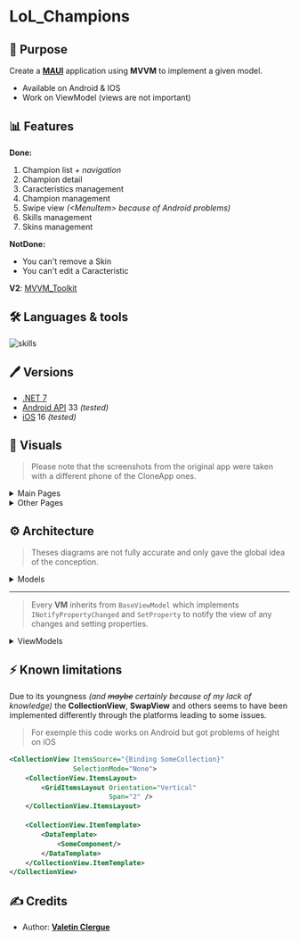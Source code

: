 # LoL_Champions

## 📝 Purpose

Create a [**MAUI**](https://learn.microsoft.com/en-us/dotnet/maui/) application using **MVVM** to implement a given model.

- Available on Android & IOS
- Work on ViewModel (views are not important)

## 📊 Features

**Done:**
1. Champion list *+ navigation*
2. Champion detail
3. Caracteristics management
4. Champion management
5. Swipe view *(\<MenuItem\> because of Android problems)*
6. Skills management
7. Skins management

**NotDone:**
- You can't remove a Skin
- You can't edit a Caracteristic

**V2**: [MVVM_Toolkit](https://codefirst.iut.uca.fr/git/valentin.clergue/LoL_Champions/src/branch/mvvm_toolkit)

## 🛠 Languages & tools

![skills](https://skillicons.dev/icons?i=cs,dotnet,visualstudio)

## 🖊️ Versions 

- [.NET 7](https://learn.microsoft.com/en-us/dotnet/core/whats-new/dotnet-7)
- [Android API](https://developer.android.com/reference) 33 *(tested)*
- [iOS](https://www.apple.com/ios) 16 *(tested)*

## 📍 Visuals

> Please note that the screenshots from the original app were taken with a different phone of the CloneApp ones.

<details><summary> Main Pages </summary>

| OriginalApp | CloneApp |
| --- | --- |
| <img src="./Documentation/screens/HomePage.PNG" height="750"/> | <img src="./Documentation/screens/HomePageMine.png" height="750"/> |
| <img src="./Documentation/screens/ChampionsPage.PNG" height="750"/> | <img src="./Documentation/screens/ChampionsPageMine.png" height="750"/> |
| <img src="./Documentation/screens/SwipeView.PNG" height="750"/> | <img src="./Documentation/screens/SwipeViewMine.png" height="750"/> |
| <img src="./Documentation/screens/ChampionDetail1.PNG" height="750"/> | <img src="./Documentation/screens/ChampionDetail1Mine.png" height="750"/> |
| <img src="./Documentation/screens/ChampionDetail2.PNG" height="750"/> | <img src="./Documentation/screens/ChampionDetail2Mine.png" height="750"/> |
| <img src="./Documentation/screens/ChampionDetail3.PNG" height="750"/> | <img src="./Documentation/screens/ChampionDetail3Mine.png" height="750"/> |
| <img src="./Documentation/screens/ChampionSkin.PNG" height="750"/> | <img src="./Documentation/screens/ChampionSkinMine.png" height="750"/> |
</details>

<details><summary> Other Pages </summary>

| OriginalApp | CloneApp |
| --- | --- |
| <img src="./Documentation/screens/AddChampion.PNG" height="750"/> | <img src="./Documentation/screens/AddChampionMine.png" height="750"/> |
| <img src="./Documentation/screens/AddSkin.PNG" height="750"/> | <img src="./Documentation/screens/AddSkinMine.png" height="750"/> |
| <img src="./Documentation/screens/EditChampion1.PNG" height="750"/> | <img src="./Documentation/screens/EditChampion1Mine.png" height="750"/> |
| <img src="./Documentation/screens/EditChampion2.PNG" height="750"/> | <img src="./Documentation/screens/EditChampion2Mine.png" height="750"/> |
| <img src="./Documentation/screens/NewSkill.PNG" height="750"/> | <img src="./Documentation/screens/NewSkillMine.png" height="750"/> |
</details>

## ⚙️ Architecture

> Theses diagrams are not fully accurate and only gave the global idea of the conception.

<details><summary> Models </summary>

```mermaid
classDiagram

class LargeImage{
    +/Base64 : string
}
class Champion{
    +/Name : string
    +/Bio : string
    +/Icon : string
    +/Characteristics : Dictionary(string, int)
    ~ AddSkin(skin : Skin) bool
    ~ RemoveSkin(skin: Skin) bool
    + AddSkill(skill: Skill) bool
    + RemoveSkill(skill: Skill) bool
    + AddCharacteristics(someCharacteristics : params Tuple(string, int)[])
    + RemoveCharacteristics(label : string) bool
    + this(label : string) : int?
}
Champion --> "1" LargeImage : Image
class ChampionClass{
    <<enumeration>>
    Unknown,
    Assassin,
    Fighter,
    Mage,
    Marksman,
    Support,
    Tank,
}
Champion --> "1" ChampionClass : Class
class Skin{
    +/Name : string    
    +/Description : string
    +/Icon : string
    +/Price : float
}
Skin --> "1" LargeImage : Image
Champion "1" -- "*" Skin 
class Skill{
    +/Name : string    
    +/Description : string
}
class SkillType{
    <<enumeration>>
    Unknown,
    Basic,
    Passive,
    Ultimate,
}
Skill --> "1" SkillType : Type
Champion --> "*" Skill
```
</details>

---

> Every **VM** inherits from `BaseViewModel` which implements `INotifyPropertyChanged` and `SetProperty` to notify the view of any changes and setting properties.

<details><summary> ViewModels </summary>

```mermaid
classDiagram

class AppVM {
    +-/NavigateBackCommand : ICommand
    +-/GoToChampionDetailCommand : ICommand
    +-/GoToChampionSkinCommand : ICommand
    +-/GoToAddChampionCommand : ICommand
    +-/GoToEditChampionCommand : ICommand
    +-/GoToAddSkinCommand : ICommand
    +-/GoToEditSkinCommand : ICommand
    +-/GoToAddSkillCommand : ICommand
    +-/GoToEditSkillCommand : ICommand
    +-/DeleteChampionCommand : ICommand
    +-/AddChampionCommand : ICommand
    +-/EditChampionCommand : ICommand
    +-/AddSkinCommand : ICommand
    +-/EditSkinCommand : ICommand
    +-/AddSkillCommand : ICommand
    +-/EditSkillCommand : ICommand
    +-/ChooseImageCommand : ICommand
    +-/ChooseIconCommand : ICommand
    +-/ChooseSkinImageCommand : ICommand
    +-/ChooseSkinIconCommand : ICommand
    - NavigateBack() Task
    - GoToChampionDetail(ChampionVM vm) Task
    - GoToChampionSkin(SkinVM vm) Task
    - GoToAddChampion() Task
    - GoToEditChampion(ChampionVM vm) Task
    - GoToAddSkin() Task
    - GoToEditSkin(SkinVM vm) Task
    - GoToAddSkill() Task
    - GoToEditSkill(SkillVM vm) Task
    - AddChampion(ChampionVM vm) Task
    - EditChampion(ChampionVM vm) Task
    - AddSkin(SkinVM vm) Task
    - EditSkin(SkinVM vm) Task
    - AddSkill(SkillVM vm) Task
    - EditSkill(SkillVM vm) Task
    - ChooseImage() Task
    - ChooseIcon() Task
    - ChooseSkinImage() Task
    - ChooseSkinIcon() Task
}
AppVM --> "1" ChampionManagerVM : ChampionManagerVM
AppVM --> "1" AddOrEditChampionVM : AddOrEditChampionVM
AppVM --> "1" AddOrEditSkillVM : AddOrEditSkillVM
AppVM --> "1" AddOrEditSkinVM : AddOrEditSkinVM

class ChampionManagerVM {
    +/Datamanager : IDataManager
    +/Index : int
    +_/HumanIndex : int
    +_/IsFirstPage : int
    +_/IsLastPage : int
    +/Count : int
    +/NbPages : int
    +-/PreviousPageCommand : ICommand
    +-/NextPageCommand : ICommand
    +-/LoadChampionsCommand : ICommand
    +-/DeleteChampionCommand : ICommand
    +-/EditChampionCommand : ICommand
    +-/AddChampionCommand : ICommand
    - LoadChampions() Task
    - LoadPage(bool) Task
    + DeleteChampion(ChampionVM vm) Task
    + EditChampion(ChampionVM vm) Task
    + AddChampion(ChampionVM vm) Task
}
ChampionManagerVM --> "1" ChampionVM : SelectedChampion
ChampionManagerVM --> "*" ChampionVM : Champions

class ChampionVM {
    +/Model : Champion
    +/Name : string
    +/Bio : string
    +/Icon : string
    +/Image : string
    +/Class : ChampionClass?
    + LoadStats()
    + AddStat()
    + RemoveStat()
    + LoadSkins()
    + AddSkin()
    + RemoveSkin()
    + UpdateSkin(Skin skin)
    + LoadSkills()
    + AddSkill()
    + RemoveSkill()
    + UpdateSkill(Skill skill)
}
ChampionVM --> "*" SkinVM : Skins
ChampionVM --> "*" SkillVM : Skills
ChampionVM --> "1" SkinVM : SelectedSkin
ChampionVM --> "1" SkillVM : SelectedSkill

class SkillVM {
    +/Model : Skill
    +/Name : string
    +/Description : string
    +_/Type : string
}

class SkinVM {
    +/Model : Skin
    +/Name : string
    +/Description : string
    +/Icon : string
    +/Image : string
    +/Price : float
}

class AddOrEditChampionVM {
    +-/AddStatEditCommand : ICommand
    +-/DeleteStatEditCommand : ICommand
    +-/DeleteSkillEditCommand : ICommand
    +/IsNewChamp : bool
    +/EditName : string
    +/RadioButton : string
    +/Stat : String
    +/StatValue : int
    - AddStatEdit()
    - RemoveStatEdit(string key)
    - RemoveSkillEdit(SkillVM skill)
}
AddOrEditChampionVM ..|> ChampionVM

class AddOrEditSkillVM {
    +/IsNewSkill : bool
    +/EditName : string
    +/SkillPicker : TypePicker 
    +/EditDesc : string
    +_/SkillVM : SkillVM
}
AddOrEditSkillVM ..|> SkillVM

class AddOrEditSkinVM {
    +/IsNewSkin : bool
    +/EditName : string
    +_/SkinVM : SkinVM
}
AddOrEditSkinVM ..|> SkinVM
```
</details>

## ⚡️ Known limitations

Due to its youngness *(and ~~maybe~~ certainly because of my lack of knowledge)* the **CollectionView**, **SwapView** and others seems to have been implemented differently through the platforms leading to some issues.

> For exemple this code works on Android but got problems of height on iOS
```xml
<CollectionView ItemsSource="{Binding SomeCollection}"
                SelectionMode="None">
    <CollectionView.ItemsLayout>
        <GridItemsLayout Orientation="Vertical" 
                         Span="2" />
    </CollectionView.ItemsLayout>
                    
    <CollectionView.ItemTemplate>
        <DataTemplate>
            <SomeComponent/>
        </DataTemplate>
    </CollectionView.ItemTemplate>
</CollectionView>
```

## ✍️ Credits 

* Author: [**Valetin Clergue**](https://github.com/HandyS11)